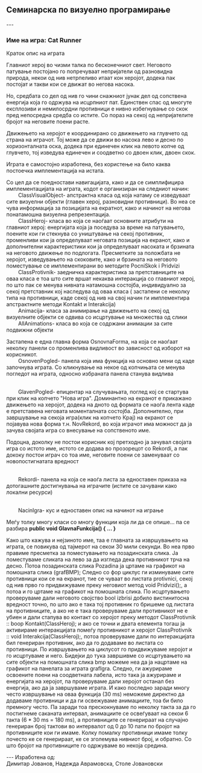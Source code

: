 ﻿<h2>Семинарска по визуелно програмирање</h2>
---

<h3>Име на игра: Cat Runner</h3>  

Краток опис на играта
<p>
Главниот херој во чизми талка по бесконечниот свет. Неговото патување постојано го попречуваат непријатели од разновидна природа, некои од нив нетрпеливо итаат кон херојот, додека пак постојат и такви кои се движат во негова насока. 
</p>
<p>
Но, средбата со дел од нив го чини снажниот јунак дел од сопствена енергија која го одржува на исцрпниот пат. Единствен спас од многуте експлозиви и немилосрдни противници е нивно избегнување со скок пред непосредна средба со истите. Со пораз на секој од непријателите бројот на неговите поени расте.  
</p>
<p>
Движењето на херојот е координирано со движењето на глувчето од страна на играчот. Тој може да се движи во насока лево и десно по хоризонталната оска, додека при единечен клик на левото копче од глувчето, тој изведува единечен и соодветно со двоен клик, двоен скок.
</p>
<p>
Играта е самостојно изработена, без користење на било каква постоечка имплементација на истата.
</p>
<p>
Со цел да се поедностави навигацијата, како и да се симплифицира имплементацијата на играта,  кодот е организиран на следниот начин:
<br />&nbsp;&nbsp;&nbsp;&nbsp;&nbsp;&nbsp;&nbsp;&nbsp;ClassVisualObject- апстрактна класа од која натаму се изведуваат сите визуелни објекти (главен херој, разновидни противници). Во неа се чува информација за позицијата на екратнот, како и начинот на негова понатамошна визуелна репрезентација.
<br />&nbsp;&nbsp;&nbsp;&nbsp;&nbsp;&nbsp;&nbsp;&nbsp;ClassHeroj-  класа во која се наоѓаат основните атрибути на главниот херој: енергијата која ја поседува за време на патувањето, поените кои ги стекнува со уништување на секој противник, променливи кои ја определуваат неговата позиција на екранот, како и дополнителни карактеристики кои ја определуваат насоката и брзината на неговото движење по подлогата.
Пресметките за положбата не херојот, изведувањето на скоковите, како и брзината на неговото поместување се имплементирани во методите PocniSkok i Pridvizi
<br />&nbsp;&nbsp;&nbsp;&nbsp;&nbsp;&nbsp;&nbsp;&nbsp;ClassProtivnik-  заедничка карактеристика за претставниците на оваа класа е тоа што сите вршат некаква интеракција со главниот херој, по што пак се менува нивната натамошна состојба, индивидуално за секој претставник кој наследува од оваа класа ( застапени се неколку типа на противници, каде секој од нив на свој начин ги имплементира апстрактните методи Kontakt и Interakcija)
<br />&nbsp;&nbsp;&nbsp;&nbsp;&nbsp;&nbsp;&nbsp;&nbsp;Animacija- класа за анимирање на движењето на секој од визуелните објекти се одвива со исцртување на множества од слики 
<br />&nbsp;&nbsp;&nbsp;&nbsp;&nbsp;&nbsp;&nbsp;&nbsp;AllAnimations- класа во која се содржани анимации за сите подвижни објекти 
</p>
<p>
Застапена е една главна форма OsnovnaForma, на која се наоѓаат неколку панели со променлива видливост во зависност од изборот на корисникот.
<br />&nbsp;&nbsp;&nbsp;&nbsp;&nbsp;&nbsp;&nbsp;&nbsp;OsnovenPogled- панела која има функција на основно мени од каде започнува играта. Со кликнување на некое од копчињата се менува погледот на играта, односно избраната панела станува видлива 

<br />&nbsp;&nbsp;&nbsp;&nbsp;&nbsp;&nbsp;&nbsp;&nbsp;GlavenPogled- епицентар на случувањата, поглед кој се стартува при клик на копчето "Нова игра". Доминантно на екранот е прикажано движењето на херојот, додека на дното од формата се наоѓа лента каде е претставена неговата моменталната состојба. Дополнително, при завршување на секоја игра(клик на копчето Крај) на екранот се појавува нова форма т.н. NovRekord, во која играчот има можност да ја зачува својата игра со внесување на сопственото име.

Подоцна, доколку не постои корисник кој претходно ја зачувал својата игра со истото име, истото се додава во прозорецот со Rekordi, а пак дококу постои играч со тоа име, неговите поени се заменуваат со новопостигнатата вредност

<br />&nbsp;&nbsp;&nbsp;&nbsp;&nbsp;&nbsp;&nbsp;&nbsp;Rekordi- панела на која се наоѓа листа за едноставен приказа на дотогашните достигнувања на играчите (истите се зачувани како локални ресурси)
 
<br />&nbsp;&nbsp;&nbsp;&nbsp;&nbsp;&nbsp;&nbsp;&nbsp;NacinIgra- кус и едноставен опис на начинот на играње   
</p>
<p>
Меѓу толку многу класи со многу функции која ли да се опише... па се разбира <b>public void GlavnaFunkcija() { ... }</b>
</p>
<p>
Kако што кажува и нејзиното име, таа е главната за извршувањето на играта, се повикува од тајмерот на секои 30 мили секунди. Во неа прво правиме пресметка за поместувањето на позадинската слика. Ја поместуваме сликата на лево за да изгледа дека противникот трча на десно.
Потоа позадинската слика Pozadina ја цртаме на графикот на помошната слика (grafBMP);
Следно со фор циклус ги изминуваме сите противници кои се на екранот, тие се чуваат во листата protivnici, секој од нив прво го придвижуваме преку неговиот метод void Pridvizi();, а потоа и го цртаме на графикот на помошната слика. По исцртувањето проверуваме дали неговото својство bool izbrisi добило вистинитосна вредност точно, по што ако е така тој противник го бришеме од листата на противниците, а ако не е така проверуваме дали противникот не е убиен и дали стапува во контакт со херојот преку методот ClassProtivnik :: boop Kontakt(ClassHeroj); и ако се точни и двата елемента тогаш ја активираме интеракцијата помеѓу противникот и херојот ClassProtivnik :: void Interakcija(ClassHeroj);, потоа проверуваме дали по интеракцијата бил генериран противник, ако да го додаваме во листата со противници.
По извршувањето на циклусот го придвижуваме херојот и го исцртуваме и него.
Бидејки до тука завршивме со исцртувањето на сите објекти на помошната слика bmp можеме неа да ја нацртаме на графикот на панелата за играта grafIgra.
Следно, ги ажурираме освоените поени на соодветната лабела, исто така ја ажурираме и енергијата на херојот, па проверуваме дали херојот останал без енергија, ако да ја завршуваме играта.
И како последно заради многу често извршување на оваа функција (30 ms) неможеме директно да додаваме противници и да ги освежуваме анимациите, тоа би било премногу често. Па заради тоа прескокнуваме по неколку такта за да го постигнеме саканата интервал, анимациите се освеѓуваат на секои 6 такта (6 * 30 ms = 180 ms), а противниците се генерираат на случајно генериран број тактови во интервалот од 0 до 10 пати по бројот на противниците кои ги имаме. Колку помалку противници имаме толку почесто ке се генерираат, ке се зголемува нивниот број, и обратно. Со што бројот на противниците го одржуваме во некоја средина.
</p>
---
Изработена од:<br />
Димитар Јованов, Надежда Аврамовска, Столе Јовановски
